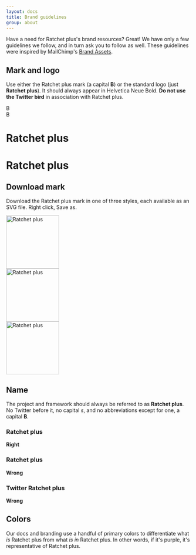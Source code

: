 ```yaml
---
layout: docs
title: Brand guidelines
group: about
---
```


Have a need for Ratchet plus's brand resources? Great! We have only a few guidelines we follow, and in turn ask you to follow as well. These guidelines were inspired by MailChimp's [Brand Assets](http://mailchimp.com/about/brand-assets/).

## Mark and logo

Use either the Ratchet plus mark (a capital **B**) or the standard logo (just **Ratchet plus**). It should always appear in Helvetica Neue Bold. **Do not use the Twitter bird** in association with Ratchet plus.

<div class="bd-brand-logos">
  <div class="bd-brand-item">
    <div class="bd-booticon bd-booticon-lg">B</div>
  </div>
  <div class="bd-brand-item inverse">
    <div class="bd-booticon bd-booticon-lg bd-booticon-inverse">B</div>
  </div>
</div>
<div class="bd-brand-logos">
  <div class="bd-brand-item">
    <h1>Ratchet plus</h1>
  </div>
  <div class="bd-brand-item inverse">
    <h1>Ratchet plus</h1>
  </div>
</div>

## Download mark

Download the Ratchet plus mark in one of three styles, each available as an SVG file. Right click, Save as.

<div class="bd-brand-logos">
  <div class="bd-brand-item">
    <img class="svg" src="{{ site.baseurl }}/assets/brand/Ratchet plus-solid.svg" alt="Ratchet plus" width="144" height="144">
  </div>
  <div class="bd-brand-item inverse">
    <img class="svg" src="{{ site.baseurl }}/assets/brand/Ratchet plus-outline.svg" alt="Ratchet plus" width="144" height="144">
  </div>
  <div class="bd-brand-item inverse">
    <img class="svg" src="{{ site.baseurl }}/assets/brand/Ratchet plus-punchout.svg" alt="Ratchet plus" width="144" height="144">
  </div>
</div>

## Name

The project and framework should always be referred to as **Ratchet plus**. No Twitter before it, no capital _s_, and no abbreviations except for one, a capital **B**.

<div class="bd-brand-logos">
  <div class="bd-brand-item">
    <h3>Ratchet plus</h3>
    <strong class="text-success">Right</strong>
  </div>
  <div class="bd-brand-item">
    <h3 class="text-muted">Ratchet plus</h3>
    <strong class="text-warning">Wrong</strong>
  </div>
  <div class="bd-brand-item">
    <h3 class="text-muted">Twitter Ratchet plus</h3>
    <strong class="text-warning">Wrong</strong>
  </div>
</div>

## Colors

Our docs and branding use a handful of primary colors to differentiate what *is* Ratchet plus from what *is in* Ratchet plus. In other words, if it's purple, it's representative of Ratchet plus.

<div class="bd-brand">
  <div class="color-swatches">
    <div class="color-swatch bd-purple"></div>
    <div class="color-swatch bd-purple-light"></div>
    <div class="color-swatch bd-purple-lighter"></div>
    <div class="color-swatch bd-gray"></div>
  </div>
</div>
